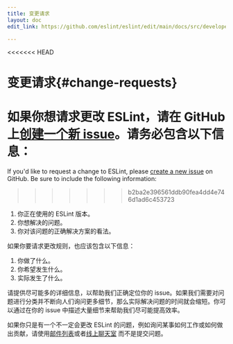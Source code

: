 ```yaml
---
title: 变更请求
layout: doc
edit_link: https://github.com/eslint/eslint/edit/main/docs/src/developer-guide/contributing/changes.md

---
```


<<<<<<< HEAD
# 变更请求{#change-requests}

如果你想请求更改 ESLint，请在 GitHub 上[创建一个新 issue](https://github.com/eslint/eslint/issues/new?template=CHANGE.md)。请务必包含以下信息：
=======
If you'd like to request a change to ESLint, please [create a new issue](https://github.com/eslint/eslint/issues/new/choose) on GitHub. Be sure to include the following information:
>>>>>>> b2ba2e396561ddb90fea4dd4e746d1ad6c453723

1. 你正在使用的 ESLint 版本。
1. 你想解决的问题。
1. 你对该问题的正确解决方案的看法。

如果你要请求更改规则，也应该包含以下信息：

1. 你做了什么。
1. 你希望发生什么。
1. 实际发生了什么。

请提供尽可能多的详细信息，以帮助我们正确定位你的 issue。如果我们需要对问题进行分类并不断向人们询问更多细节，那么实际解决问题的时间就会缩短。你可以通过在你的 issue 中描述大量细节来帮助我们尽可能提高效率。

如果你只是有一个不一定会更改 ESLint 的问题，例如询问某事如何工作或如何做出贡献，请使用[邮件列表](https://groups.google.com/group/eslint)或者[线上聊天室](https://eslint.org/chat) 而不是提交问题。
